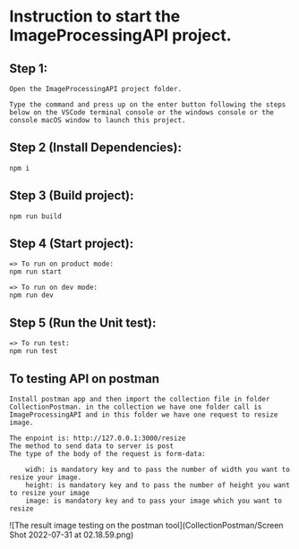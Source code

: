 # Instruction to start the ImageProcessingAPI project.

## Step 1:

    Open the ImageProcessingAPI project folder.

    Type the command and press up on the enter button following the steps below on the VSCode terminal console or the windows console or the console macOS window to launch this project.

## Step 2 (Install Dependencies):

    npm i

## Step 3 (Build project):

    npm run build

## Step 4 (Start project):

    => To run on product mode:
    npm run start

    => To run on dev mode:
    npm run dev

## Step 5 (Run the Unit test):

    => To run test:
    npm run test

## To testing API on postman

    Install postman app and then import the collection file in folder CollectionPostman. in the collection we have one folder call is ImageProcessingAPI and in this folder we have one request to resize image.

    The enpoint is: http://127.0.0.1:3000/resize
    The method to send data to server is post
    The type of the body of the request is form-data:

        widh: is mandatory key and to pass the number of width you want to resize your image.
        height: is mandatory key and to pass the number of height you want to resize your image
        image: is mandatory key and to pass your image which you want to resize

![The result image testing on the postman tool](CollectionPostman/Screen Shot 2022-07-31 at 02.18.59.png)
